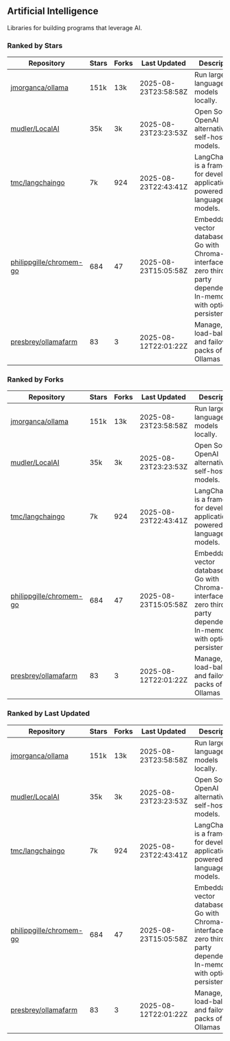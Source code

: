 ## Artificial Intelligence

Libraries for building programs that leverage AI.

### Ranked by Stars

| Repository | Stars | Forks | Last Updated | Description | 
|------------|-------|-------|--------------|-------------|
| [jmorganca/ollama](https://github.com/jmorganca/ollama) | 151k | 13k | 2025-08-23T23:58:58Z |  Run large language models locally. |
| [mudler/LocalAI](https://github.com/mudler/LocalAI) | 35k | 3k | 2025-08-23T23:23:53Z |  Open Source OpenAI alternative, self-host AI models. |
| [tmc/langchaingo](https://github.com/tmc/langchaingo) | 7k | 924 | 2025-08-23T22:43:41Z |  LangChainGo is a framework for developing applications powered by language models. |
| [philippgille/chromem-go](https://github.com/philippgille/chromem-go) | 684 | 47 | 2025-08-23T15:05:58Z |  Embeddable vector database for Go with Chroma-like interface and zero third-party dependencies. In-memory with optional persistence. |
| [presbrey/ollamafarm](https://github.com/presbrey/ollamafarm) | 83 | 3 | 2025-08-12T22:01:22Z |  Manage, load-balance, and failover packs of Ollamas |

### Ranked by Forks

| Repository | Stars | Forks | Last Updated | Description | 
|------------|-------|-------|--------------|-------------|
| [jmorganca/ollama](https://github.com/jmorganca/ollama) | 151k | 13k | 2025-08-23T23:58:58Z |  Run large language models locally. |
| [mudler/LocalAI](https://github.com/mudler/LocalAI) | 35k | 3k | 2025-08-23T23:23:53Z |  Open Source OpenAI alternative, self-host AI models. |
| [tmc/langchaingo](https://github.com/tmc/langchaingo) | 7k | 924 | 2025-08-23T22:43:41Z |  LangChainGo is a framework for developing applications powered by language models. |
| [philippgille/chromem-go](https://github.com/philippgille/chromem-go) | 684 | 47 | 2025-08-23T15:05:58Z |  Embeddable vector database for Go with Chroma-like interface and zero third-party dependencies. In-memory with optional persistence. |
| [presbrey/ollamafarm](https://github.com/presbrey/ollamafarm) | 83 | 3 | 2025-08-12T22:01:22Z |  Manage, load-balance, and failover packs of Ollamas |

### Ranked by Last Updated

| Repository | Stars | Forks | Last Updated | Description | 
|------------|-------|-------|--------------|-------------|
| [jmorganca/ollama](https://github.com/jmorganca/ollama) | 151k | 13k | 2025-08-23T23:58:58Z |  Run large language models locally. |
| [mudler/LocalAI](https://github.com/mudler/LocalAI) | 35k | 3k | 2025-08-23T23:23:53Z |  Open Source OpenAI alternative, self-host AI models. |
| [tmc/langchaingo](https://github.com/tmc/langchaingo) | 7k | 924 | 2025-08-23T22:43:41Z |  LangChainGo is a framework for developing applications powered by language models. |
| [philippgille/chromem-go](https://github.com/philippgille/chromem-go) | 684 | 47 | 2025-08-23T15:05:58Z |  Embeddable vector database for Go with Chroma-like interface and zero third-party dependencies. In-memory with optional persistence. |
| [presbrey/ollamafarm](https://github.com/presbrey/ollamafarm) | 83 | 3 | 2025-08-12T22:01:22Z |  Manage, load-balance, and failover packs of Ollamas |

